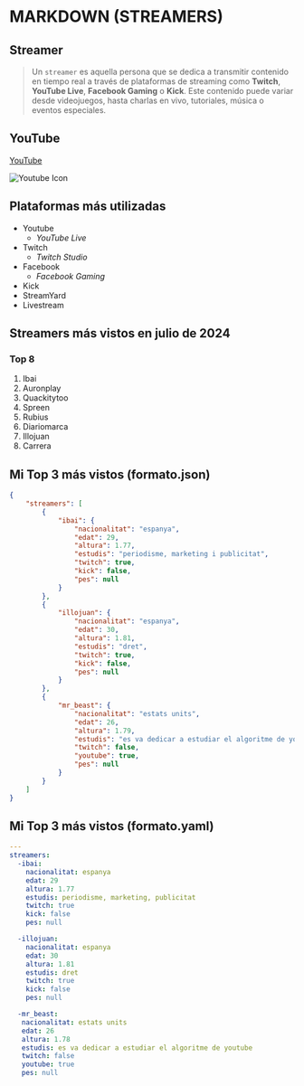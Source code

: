 # MARKDOWN (STREAMERS)

## Streamer

>Un `streamer` es aquella persona que se dedica a transmitir contenido en tiempo real a través de plataformas de streaming como **Twitch**, **YouTube Live**, **Facebook Gaming** o **Kick**. Este contenido puede variar desde videojuegos, hasta charlas en vivo, tutoriales, música o eventos especiales.

## YouTube

[YouTube](https://www.youtube.com/)

![Youtube Icon](https://encrypted-tbn0.gstatic.com/images?q=tbn:ANd9GcRM2QZ6DKxCknHMUkOUx5nctv2YJu-8sPT__g&s)

## Plataformas más utilizadas

- Youtube
  - *YouTube Live*
- Twitch
  - *Twitch Studio*
- Facebook
  - *Facebook Gaming*
- Kick
- StreamYard
- Livestream

## Streamers más vistos en julio de 2024

### Top 8

1. Ibai
2. Auronplay
3. Quackitytoo
4. Spreen
5. Rubius
6. Diariomarca
7. Illojuan
8. Carrera

## Mi Top 3 más vistos (formato.json)

```json
{
    "streamers": [
        {
            "ibai": {
                "nacionalitat": "espanya",
                "edat": 29,
                "altura": 1.77,
                "estudis": "periodisme, marketing i publicitat",
                "twitch": true,
                "kick": false,
                "pes": null
            }
        },
        {
            "illojuan": {
                "nacionalitat": "espanya",
                "edat": 30,
                "altura": 1.81,
                "estudis": "dret",
                "twitch": true,
                "kick": false,
                "pes": null
            }
        },
        {
            "mr_beast": {
                "nacionalitat": "estats units",
                "edat": 26,
                "altura": 1.79,
                "estudis": "es va dedicar a estudiar el algoritme de youtube",
                "twitch": false,
                "youtube": true,
                "pes": null
            }
        }
    ]
}
```

## Mi Top 3 más vistos (formato.yaml)

```yaml
---
streamers:
  -ibai:
    nacionalitat: espanya
    edat: 29
    altura: 1.77
    estudis: periodisme, marketing, publicitat
    twitch: true
    kick: false
    pes: null

  -illojuan:
    nacionalitat: espanya
    edat: 30
    altura: 1.81
    estudis: dret
    twitch: true
    kick: false
    pes: null

  -mr_beast:
   nacionalitat: estats units
   edat: 26
   altura: 1.78
   estudis: es va dedicar a estudiar el algoritme de youtube
   twitch: false
   youtube: true
   pes: null
```
